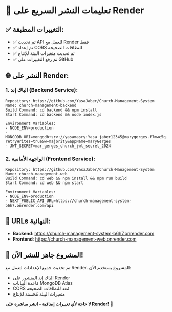 # 🚀 تعليمات النشر السريع على Render

## ✅ التغييرات المطبقة:
- ✅ تم تحديث API للعمل مع Render فقط
- ✅ تم إعداد CORS للنطاقات الصحيحة
- ✅ تم تحديث متغيرات البيئة للإنتاج
- ✅ تم رفع التغييرات على GitHub

## 🌐 النشر على Render:

### 1. الباك إند (Backend Service):
```
Repository: https://github.com/YasaJaber/Church-Management-System
Name: church-management-backend
Build Command: cd backend && npm install
Start Command: cd backend && node index.js

Environment Variables:
- NODE_ENV=production
- MONGODB_URI=mongodb+srv://yasamasry:Yasa_jaber12345@marygerges.f7mwc5q.mongodb.net/margerges_church?retryWrites=true&w=majority&appName=maryGerges
- JWT_SECRET=mar_gerges_church_jwt_secret_2024
```

### 2. الواجهة الأمامية (Frontend Service):
```
Repository: https://github.com/YasaJaber/Church-Management-System
Name: church-management-web
Build Command: cd web && npm install && npm run build
Start Command: cd web && npm start

Environment Variables:
- NODE_ENV=production
- NEXT_PUBLIC_API_URL=https://church-management-system-b6h7.onrender.com/api
```

## 📱 URLs النهائية:
- **Backend**: https://church-management-system-b6h7.onrender.com
- **Frontend**: https://church-management-web.onrender.com

## 🎯 المشروع جاهز للنشر الآن!

تم تحديث جميع الإعدادات لتعمل مع Render. المشروع يستخدم الآن:
- الباك إند المنشور على Render
- قاعدة البيانات MongoDB Atlas
- CORS مُعد للنطاقات الصحيحة
- متغيرات البيئة مُحسنة للإنتاج

**لا حاجة لأي تغييرات إضافية - انشر مباشرة على Render! 🎉**
